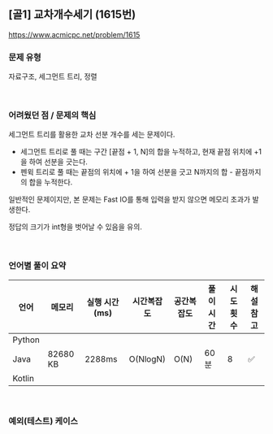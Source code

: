 ## [골1] 교차개수세기 (1615번)

https://www.acmicpc.net/problem/1615

### 문제 유형

자료구조, 세그먼트 트리, 정렬

<br>

### 어려웠던 점 / 문제의 핵심

세그먼트 트리를 활용한 교차 선분 개수를 세는 문제이다.

- 세그먼트 트리로 풀 때는 구간 [끝점 + 1, N]의 합을 누적하고, 현재 끝점 위치에 +1을 하여 선분을 긋는다.
- 펜윅 트리로 풀 때는 끝점의 위치에 + 1을 하여 선분을 긋고 N까지의 합 - 끝점까지의 합을 누적한다.

일반적인 문제이지만, 본 문제는 Fast IO를 통해 입력을 받지 않으면 메모리 초과가 발생한다.

정답의 크기가 int형을 벗어날 수 있음을 유의.

<br>

### 언어별 풀이 요약

| 언어   | 메모리   | 실행 시간(ms) | 시간복잡도 | 공간복잡도 | 풀이 시간 | 시도 횟수 | 해설 참고          |
| ------ | -------- | ------------- | ---------- | ---------- | --------- | --------- | ------------------ |
| Python |          |               |            |            |           |           |                    |
| Java   | 82680 KB | 2288ms        | O(NlogN)   | O(N)       | 60분      | 8         | :white_check_mark: |
| Kotlin |          |               |            |            |           |           |                    |

<br>

### 예외(테스트) 케이스

```
```

